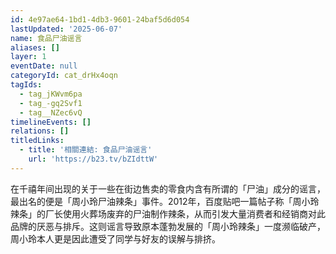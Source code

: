 ```yaml
---
id: 4e97ae64-1bd1-4db3-9601-24baf5d6d054
lastUpdated: '2025-06-07'
name: 食品尸油谣言
aliases: []
layer: 1
eventDate: null
categoryId: cat_drHx4oqn
tagIds:
  - tag_jKWvm6pa
  - tag_-gq2Svf1
  - tag__NZec6vQ
timelineEvents: []
relations: []
titledLinks:
  - title: '相關連結: 食品尸油谣言'
    url: 'https://b23.tv/bZIdttW'
---
```

在千禧年间出现的关于一些在街边售卖的零食内含有所谓的「尸油」成分的谣言，最出名的便是「周小玲尸油辣条」事件。2012年，百度贴吧一篇帖子称「周小玲辣条」的厂长使用火葬场废弃的尸油制作辣条，从而引发大量消费者和经销商对此品牌的厌恶与排斥。这则谣言导致原本蓬勃发展的「周小玲辣条」一度濒临破产，周小玲本人更是因此遭受了同学与好友的误解与排挤。
